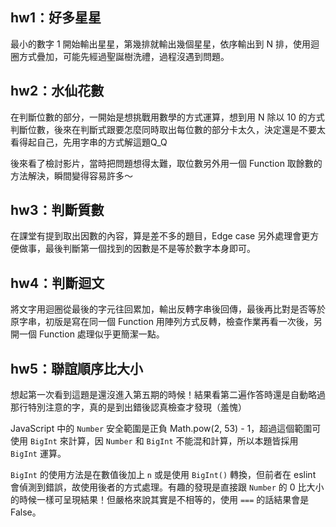 ## hw1：好多星星

最小的數字 1 開始輸出星星，第幾排就輸出幾個星星，依序輸出到 N 排，使用迴圈方式疊加，可能先經過聖誕樹洗禮，過程沒遇到問題。

## hw2：水仙花數

在判斷位數的部分，一開始是想挑戰用數學的方式運算，想到用 N 除以 10 的方式判斷位數，後來在判斷式跟要怎麼同時取出每位數的部分卡太久，決定還是不要太看得起自己，先用字串的方式解這題Q_Q

後來看了檢討影片，當時把問題想得太難，取位數另外用一個 Function 取餘數的方法解決，瞬間變得容易許多～

## hw3：判斷質數

在課堂有提到取出因數的內容，算是差不多的題目，Edge case 另外處理會更方便做事，最後判斷第一個找到的因數是不是等於數字本身即可。

## hw4：判斷迴文

將文字用迴圈從最後的字元往回累加，輸出反轉字串後回傳，最後再比對是否等於原字串，初版是寫在同一個 Function 用陣列方式反轉，檢查作業再看一次後，另開一個 Function 處理似乎更簡潔一點。

## hw5：聯誼順序比大小

想起第一次看到這題是還沒進入第五期的時候！結果看第二遍作答時還是自動略過那行特別注意的字，真的是到出錯後認真檢查才發現（羞愧）

JavaScript 中的 `Number` 安全範圍是正負 Math.pow(2, 53) - 1，超過這個範圍可使用 `BigInt` 來計算，因 `Number` 和 `BigInt` 不能混和計算，所以本題皆採用 `BigInt` 運算。

`BigInt` 的使用方法是在數值後加上 `n` 或是使用 `BigInt()` 轉換，但前者在 eslint 會偵測到錯誤，故使用後者的方式處理。有趣的發現是直接跟 `Number` 的 0 比大小的時候一樣可呈現結果！但嚴格來說其實是不相等的，使用 `===` 的話結果會是 False。
